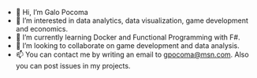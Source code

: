 - 👋 Hi, I’m Galo Pocoma
- 👀 I’m interested in data analytics, data visualization, game development and economics.
- 🌱 I’m currently learning Docker and Functional Programming with F#.
- 💞️ I’m looking to collaborate on game development and data analysis.
- 📫 You can contact me by writing an email to gpocoma@msn.com. Also you can post issues in my projects.
<!---
Giotheasy/Giotheasy is a ✨ special ✨ repository because its `README.md` (this file) appears on your GitHub profile.
You can click the Preview link to take a look at your changes.
--->
